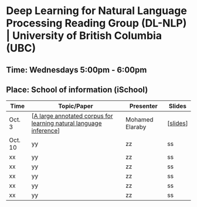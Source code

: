 # Deep Learning for Natural Language Processing Reading Group (DL-NLP) | University of British Columbia (UBC)

## Time: Wednesdays 5:00pm - 6:00pm
## Place: School of information (iSchool)

| Time | Topic/Paper | Presenter | Slides |
| ----  | ------ | ------- | ------ |
| Oct. 3 | [[A large annotated corpus for learning natural language inference](https://nlp.stanford.edu/pubs/snli_paper.pdf)] | Mohamed Elaraby | [[slides](https://github.com/UBC-NLP/dl-nlp-rg/edit/master/slides/bowman2015large_slides.pdf)] |
| Oct. 10 | yy | zz | ss |
| xx | yy | zz | ss |
| xx | yy | zz | ss |
| xx | yy | zz | ss |
| xx | yy | zz | ss |
| xx | yy | zz | ss |

